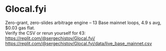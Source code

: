 # Glocal.fyi
Zero-grant, zero-slides arbitrage engine – 13 Base mainnet loops, 4.9 s avg, $0.03 gas flat.  
Verify the CSV or rerun yourself for ¢3:  
https://replit.com/@sergechistov/Glocal.fyi/
https://replit.com/@sergechistov/Glocal.fyi/data/live_base_mainnet.csv
